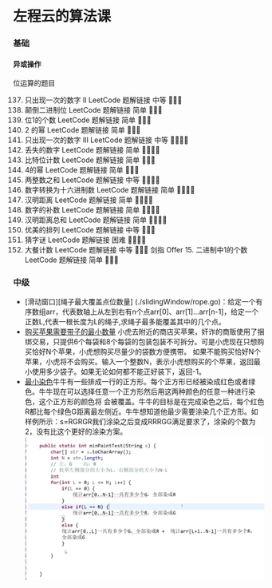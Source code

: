 # 左程云的算法课

### 基础

#### 异或操作


位运算的题目

137. 只出现一次的数字 II	LeetCode 题解链接	中等	🤩🤩🤩
190. 颠倒二进制位	LeetCode 题解链接	简单	🤩🤩🤩
191. 位1的个数	LeetCode 题解链接	简单	🤩🤩🤩
231. 2 的幂	LeetCode 题解链接	简单	🤩🤩🤩
260. 只出现一次的数字 III	LeetCode 题解链接	中等	🤩🤩🤩🤩
268. 丢失的数字	LeetCode 题解链接	简单	🤩🤩🤩🤩
338. 比特位计数	LeetCode 题解链接	简单	🤩🤩🤩
342. 4的幂	LeetCode 题解链接	简单	🤩🤩🤩
371. 两整数之和	LeetCode 题解链接	中等	🤩🤩🤩🤩
405. 数字转换为十六进制数	LeetCode 题解链接	简单	🤩🤩🤩🤩
461. 汉明距离	LeetCode 题解链接	简单	🤩🤩🤩🤩
476. 数字的补数	LeetCode 题解链接	简单	🤩🤩🤩🤩
477. 汉明距离总和	LeetCode 题解链接	简单	🤩🤩🤩🤩
526. 优美的排列	LeetCode 题解链接	中等	🤩🤩🤩
1178. 猜字谜	LeetCode 题解链接	困难	🤩🤩🤩🤩
1711. 大餐计数	LeetCode 题解链接	中等	🤩🤩🤩
剑指 Offer 15. 二进制中1的个数	LeetCode 题解链接	简单	🤩🤩🤩


### 中级

* [滑动窗口][绳子最大覆盖点位数量]
  (./slidingWindow/rope.go)：给定一个有序数组arr，代表数轴上从左到右有n个点arr[0]、arr[1]...arr[n-1]，给定一个正数L,代表一根长度为L的绳子,求绳子最多能覆盖其中的几个点。
* [购买苹果需要带子的最小数量](./minBagNumber.go)
  小虎去附近的商店买苹果，奸诈的商贩使用了捆绑交易，只提供6个每袋和8个每袋的包装包装不可拆分。可是小虎现在只想购买恰好N个苹果，小虎想购买尽量少的袋数方便携带。
如果不能购买恰好N个苹果，小虎将不会购买。输入一个整数N，表示小虎想购买的个苹果，返回最小使用多少袋子。如果无论如何都不能正好装下，返回-1。
* [最小染色](./minPaint.go)牛牛有一些排成一行的正方形。每个正方形已经被染成红色或者绿色。牛牛现在可以选择任意一个正方形然后用这两种颜色的任意一种进行染色，这个正方形的颜色将
  会被覆盖。牛牛的目标是在完成染色之后，每个红色R都比每个绿色G距离最左侧近。牛牛想知道他最少需要涂染几个正方形。如样例所示：s=RGRGR我们涂染之后变成RRRGG满足要求了，涂染的个数为2，没有比这个更好的涂染方案。
  ![img.png](img.png)